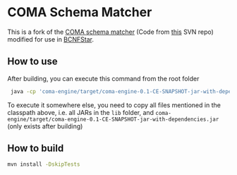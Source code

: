 # COMA Schema Matcher

This is a fork of the [COMA schema matcher](https://dbs.uni-leipzig.de/Research/coma.html)
(Code from [this]( https://svn.code.sf.net/p/coma-ce/mysvn/trunk) SVN repo)
modified for use in [BCNFStar](https://github.com/SchweizerischeBundesbahnen/BCNFStar).

## How to use


After building, you can execute this command from the root folder
```bash
 java -cp 'coma-engine/target/coma-engine-0.1-CE-SNAPSHOT-jar-with-dependencies.jar:lib/*' de.wdilab.coma.integration.COMA_API <source schema> <target schema> <match result location>
```

To execute it somewhere else, you need to copy all files mentioned in the classpath above,
i.e. all JARs in the `lib` folder, and `coma-engine/target/coma-engine-0.1-CE-SNAPSHOT-jar-with-dependencies.jar` (only exists after building)

## How to build

```bash
mvn install -DskipTests
```
